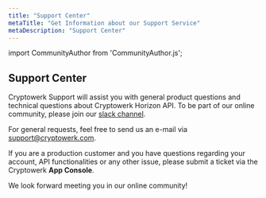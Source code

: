 ```yaml
---
title: "Support Center"
metaTitle: "Get Information about our Support Service"
metaDescription: "Support Center"
---
```

import CommunityAuthor from 'CommunityAuthor.js';

## Support Center
Cryptowerk Support will assist you with general product questions and technical questions about Cryptowerk Horizon API.
To be part of our online community, please join our [slack channel](https://join.slack.com/t/cryptowerk-community/shared_invite/enQtNTM5MzE4MDE0ODU0LWU4ZmFkYzAwOTc0ODk0NDExYjM2NjAzNTFmZTAwNDliMGFkYmUyN2UzNjVjN2M2MjAzZmY0OTNkMTBhMGY3M2E).

For general requests, feel free to send us an e-mail via support@cryptowerk.com.

If you are a production customer and you have questions regarding your account, API functionalities or any other issue, please submit a ticket via the Cryptowerk **App Console**.


We look forward meeting you in our online community!
